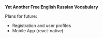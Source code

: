 **Yet Another Free English Russian Vocabulary**

Plans for future:
- Registration and user profiles
- Mobile App (react-native)
